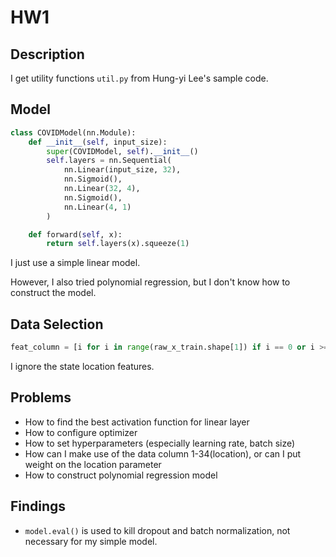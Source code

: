 # HW1

## Description

I get utility functions `util.py` from Hung-yi Lee's sample code.

## Model

```python
class COVIDModel(nn.Module):
    def __init__(self, input_size):
        super(COVIDModel, self).__init__()
        self.layers = nn.Sequential(
            nn.Linear(input_size, 32),
            nn.Sigmoid(),
            nn.Linear(32, 4),
            nn.Sigmoid(),
            nn.Linear(4, 1)
        )

    def forward(self, x):
        return self.layers(x).squeeze(1)
```

I just use a simple linear model.

However, I also tried polynomial regression, but I don't know how to construct the model.

## Data Selection

```python
feat_column = [i for i in range(raw_x_train.shape[1]) if i == 0 or i >= 35]  # ignore state features
```
I ignore the state location features.

## Problems

- How to find the best activation function for linear layer
- How to configure optimizer
- How to set hyperparameters (especially learning rate, batch size)
- How can I make use of the data column 1-34(location), or can I put weight on the location parameter
- How to construct polynomial regression model

## Findings

- `model.eval()` is used to kill dropout and batch normalization, not necessary for my simple model.
